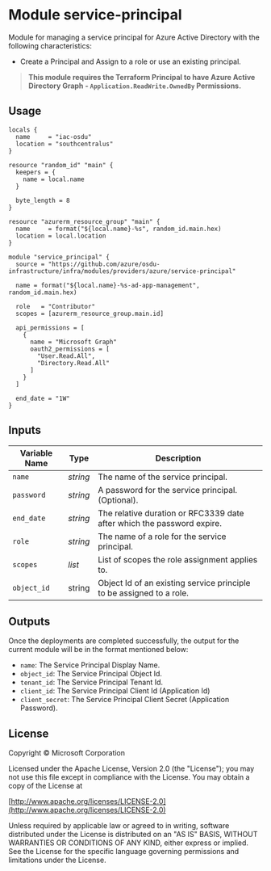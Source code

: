 # Module service-principal

Module for managing a service principal for Azure Active Directory with the following characteristics:

- Create a Principal and Assign to a role or use an existing principal.

> __This module requires the Terraform Principal to have Azure Active Directory Graph - `Application.ReadWrite.OwnedBy` Permissions.__


## Usage

```
locals {
  name     = "iac-osdu"
  location = "southcentralus"
}

resource "random_id" "main" {
  keepers = {
    name = local.name
  }

  byte_length = 8
}

resource "azurerm_resource_group" "main" {
  name     = format("${local.name}-%s", random_id.main.hex)
  location = local.location
}

module "service_principal" {
  source = "https://github.com/azure/osdu-infrastructure/infra/modules/providers/azure/service-principal"

  name = format("${local.name}-%s-ad-app-management", random_id.main.hex)

  role   = "Contributor"
  scopes = [azurerm_resource_group.main.id]

  api_permissions = [
    {
      name = "Microsoft Graph"
      oauth2_permissions = [
        "User.Read.All",
        "Directory.Read.All"
      ]
    }
  ]

  end_date = "1W"
}
```

## Inputs

| Variable Name | Type       | Description                          | 
| ------------- | ---------- | ------------------------------------ |
| `name`        | _string_   | The name of the service principal.     |
| `password`    | _string_   | A password for the service principal. (Optional).  |
| `end_date`    | _string_   | The relative duration or RFC3339 date after which the password expire.|
| `role`        | _string_   | The name of a role for the service principal. |
| `scopes`      | _list_     | List of scopes the role assignment applies to. |
| `object_id`   | string     | Object Id of an existing service principle to be assigned to a role. |


## Outputs

Once the deployments are completed successfully, the output for the current module will be in the format mentioned below:

- `name`: The Service Principal Display Name.
- `object_id`: The Service Principal Object Id.
- `tenant_id`: The Service Principal Tenant Id.
- `client_id`: The Service Principal Client Id (Application Id)
- `client_secret`: The Service Principal Client Secret (Application Password).


## License
Copyright © Microsoft Corporation

Licensed under the Apache License, Version 2.0 (the "License");
you may not use this file except in compliance with the License.
You may obtain a copy of the License at 

[http://www.apache.org/licenses/LICENSE-2.0](http://www.apache.org/licenses/LICENSE-2.0)

Unless required by applicable law or agreed to in writing, software
distributed under the License is distributed on an "AS IS" BASIS,
WITHOUT WARRANTIES OR CONDITIONS OF ANY KIND, either express or implied.
See the License for the specific language governing permissions and
limitations under the License.